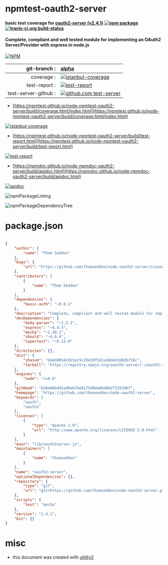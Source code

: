 # npmtest-oauth2-server

#### basic test coverage for  [oauth2-server (v2.4.1)](https://github.com/thomseddon/node-oauth2-server)  [![npm package](https://img.shields.io/npm/v/npmtest-oauth2-server.svg?style=flat-square)](https://www.npmjs.org/package/npmtest-oauth2-server) [![travis-ci.org build-status](https://api.travis-ci.org/npmtest/node-npmtest-oauth2-server.svg)](https://travis-ci.org/npmtest/node-npmtest-oauth2-server)

#### Complete, compliant and well tested module for implementing an OAuth2 Server/Provider with express in node.js

[![NPM](https://nodei.co/npm/oauth2-server.png?downloads=true&downloadRank=true&stars=true)](https://www.npmjs.com/package/oauth2-server)

| git-branch : | [alpha](https://github.com/npmtest/node-npmtest-oauth2-server/tree/alpha)|
|--:|:--|
| coverage : | [![istanbul-coverage](https://npmtest.github.io/node-npmtest-oauth2-server/build/coverage.badge.svg)](https://npmtest.github.io/node-npmtest-oauth2-server/build/coverage.html/index.html)|
| test-report : | [![test-report](https://npmtest.github.io/node-npmtest-oauth2-server/build/test-report.badge.svg)](https://npmtest.github.io/node-npmtest-oauth2-server/build/test-report.html)|
| test-server-github : | [![github.com test-server](https://npmtest.github.io/node-npmtest-oauth2-server/GitHub-Mark-32px.png)](https://npmtest.github.io/node-npmtest-oauth2-server/build/app/index.html) | | build-artifacts : | [![build-artifacts](https://npmtest.github.io/node-npmtest-oauth2-server/glyphicons_144_folder_open.png)](https://github.com/npmtest/node-npmtest-oauth2-server/tree/gh-pages/build)|

- [https://npmtest.github.io/node-npmtest-oauth2-server/build/coverage.html/index.html](https://npmtest.github.io/node-npmtest-oauth2-server/build/coverage.html/index.html)

[![istanbul-coverage](https://npmtest.github.io/node-npmtest-oauth2-server/build/screenCapture.buildCi.browser.%252Ftmp%252Fbuild%252Fcoverage.lib.html.png)](https://npmtest.github.io/node-npmtest-oauth2-server/build/coverage.html/index.html)

- [https://npmtest.github.io/node-npmtest-oauth2-server/build/test-report.html](https://npmtest.github.io/node-npmtest-oauth2-server/build/test-report.html)

[![test-report](https://npmtest.github.io/node-npmtest-oauth2-server/build/screenCapture.buildCi.browser.%252Ftmp%252Fbuild%252Ftest-report.html.png)](https://npmtest.github.io/node-npmtest-oauth2-server/build/test-report.html)

- [https://npmdoc.github.io/node-npmdoc-oauth2-server/build/apidoc.html](https://npmdoc.github.io/node-npmdoc-oauth2-server/build/apidoc.html)

[![apidoc](https://npmdoc.github.io/node-npmdoc-oauth2-server/build/screenCapture.buildCi.browser.%252Ftmp%252Fbuild%252Fapidoc.html.png)](https://npmdoc.github.io/node-npmdoc-oauth2-server/build/apidoc.html)

![npmPackageListing](https://npmtest.github.io/node-npmtest-oauth2-server/build/screenCapture.npmPackageListing.svg)

![npmPackageDependencyTree](https://npmtest.github.io/node-npmtest-oauth2-server/build/screenCapture.npmPackageDependencyTree.svg)



# package.json

```json

{
    "author": {
        "name": "Thom Seddon"
    },
    "bugs": {
        "url": "https://github.com/thomseddon/node-oauth2-server/issues"
    },
    "contributors": [
        {
            "name": "Thom Seddon"
        }
    ],
    "dependencies": {
        "basic-auth": "~0.0.1"
    },
    "description": "Complete, compliant and well tested module for implementing an OAuth2 Server/Provider with express in node.js",
    "devDependencies": {
        "body-parser": "~1.3.1",
        "express": "~4.4.3",
        "mocha": "~1.20.1",
        "should": "~4.0.4",
        "supertest": "~0.13.0"
    },
    "directories": {},
    "dist": {
        "shasum": "da6dd054c021ec9c29439f5d1a28de63d02b716c",
        "tarball": "https://registry.npmjs.org/oauth2-server/-/oauth2-server-2.4.1.tgz"
    },
    "engines": {
        "node": ">=0.8"
    },
    "gitHead": "b36a06b445ad0a676e6175d68a8bd0b2f3353dbf",
    "homepage": "https://github.com/thomseddon/node-oauth2-server",
    "keywords": [
        "oauth",
        "oauth2"
    ],
    "licenses": [
        {
            "type": "Apache 2.0",
            "url": "http://www.apache.org/licenses/LICENSE-2.0.html"
        }
    ],
    "main": "lib/oauth2server.js",
    "maintainers": [
        {
            "name": "thomseddon"
        }
    ],
    "name": "oauth2-server",
    "optionalDependencies": {},
    "repository": {
        "type": "git",
        "url": "git+https://github.com/thomseddon/node-oauth2-server.git"
    },
    "scripts": {
        "test": "mocha"
    },
    "version": "2.4.1",
    "bin": {}
}
```



# misc
- this document was created with [utility2](https://github.com/kaizhu256/node-utility2)
